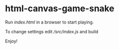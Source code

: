 # html-canvas-game-snake

Run *index.html* in a browser to start playing.

To change settings edit */src/index.js* and build

Enjoy!
